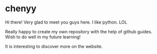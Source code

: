 # chenyy

Hi there!
Very glad to meet you guys here.
I like python.
LOL

Really happy to create my own repository with the help of github guides.
Wish to do well in my future learning!

It is interesting to discover more on the website.
